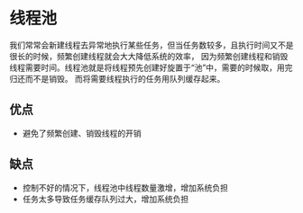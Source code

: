 # 线程池
我们常常会新建线程去异常地执行某些任务，但当任务数较多，且执行时间又不是很长的时候，频繁创建线程就会大大降低系统的效率，
因为频繁创建线程和销毁线程需要时间。线程池就是将线程预先创建好旋置于“池”中，需要的时候取，用完归还而不是销毁。
而将需要线程执行的任务用队列缓存起来。

## 优点
- 避免了频繁创建、销毁线程的开销

## 缺点
- 控制不好的情况下，线程池中线程数量激增，增加系统负担
- 任务太多导致任务缓存队列过大，增加系统负担